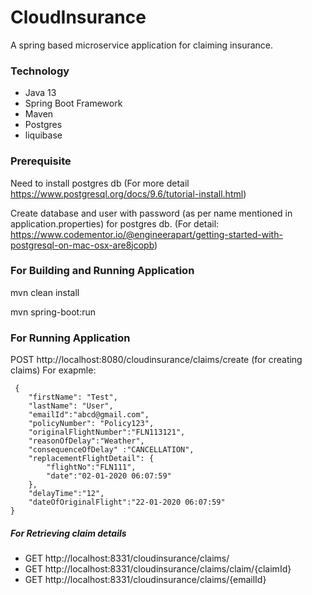 # CloudInsurance
A spring based microservice application for claiming insurance.

### Technology
 * Java 13
 * Spring Boot Framework
 * Maven
 * Postgres
 * liquibase
 
### Prerequisite

 Need to install postgres db (For more detail https://www.postgresql.org/docs/9.6/tutorial-install.html)
 
 Create database and user with password (as per name mentioned in application.properties) for postgres db. 
  (For detail: https://www.codementor.io/@engineerapart/getting-started-with-postgresql-on-mac-osx-are8jcopb)
  
### For Building and Running Application
mvn clean install

mvn spring-boot:run

### For Running Application
POST http://localhost:8080/cloudinsurance/claims/create (for creating claims) 
For exapmle:
```
 {
    "firstName": "Test",
    "lastName": "User",
	"emailId":"abcd@gmail.com",
	"policyNumber": "Policy123",
	"originalFlightNumber":"FLN113121",
	"reasonOfDelay":"Weather",
	"consequenceOfDelay" :"CANCELLATION",
	"replacementFlightDetail": {
		"flightNo":"FLN111",
		"date":"02-01-2020 06:07:59"
	},
	"delayTime":"12",
	"dateOfOriginalFlight":"22-01-2020 06:07:59"
}
```
##### For Retrieving claim details
* GET http://localhost:8331/cloudinsurance/claims/ 
* GET http://localhost:8331/cloudinsurance/claims/claim/{claimId}
* GET http://localhost:8331/cloudinsurance/claims/{emailId}